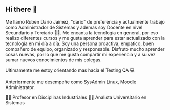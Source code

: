 ## Hi there 👋

Me llamo Ruben Dario Jaimez, "dario" de preferencia y actualmente trabajo como Administrador de Sistemas y ademas soy Docente en nivel Secundario y Terciario 👨‍🏫. Me encanta la tecnología en general, por eso realizo diferentes cursos y me gusta aprender para estar actualizado con la tecnología en mi día a día.
Soy una persona proactiva, empatico, buen compañero de equipo, organizado y responsable. Disfruto mucho aprender cosas nuevas, por lo que me gusta compartir mi experiencia y a su vez sumar nuevos conocimientos de mis colegas.

Ultimamente me estoy orientando mas hacia el Testing QA 💻

Anteriormente me desempeñe como SysAdmin Linux, Moodle Administrator. 

👨‍🎓 Profesor en Disciplinas Industriales
👨‍🎓 Analista Universitario en Sistemas

<!--
**dariojaimez/dariojaimez** is a ✨ _special_ ✨ repository because its `README.md` (this file) appears on your GitHub profile.
Me llamo Ruben Dario Jaimez "dario" de preferencia y actualmente trabajo como Administrador de Sistemas y ademas soy Docente en nivel Secundario y Terciario. Me encanta la tecnología en general, por eso realizo diferentes cursos y me gusta aprender para estar con la tecnología en mi día a día.

Here are some ideas to get you started:

- 🔭 I’m currently working on ...
- 🌱 I’m currently learning ...
- 👯 I’m looking to collaborate on ...
- 🤔 I’m looking for help with ...
- 💬 Ask me about ...
- 📫 How to reach me: dariojaimez@gmail.com
- 😄 Pronouns: ...
- ⚡ Fun fact: ...
-->
